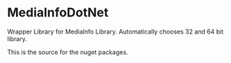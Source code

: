 # MediaInfoDotNet
Wrapper Library for MediaInfo Library. Automatically chooses 32 and 64 bit library.

This is the source for the nuget packages.
